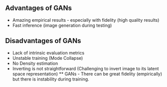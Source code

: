 ## Advantages of GANs
- Amazing empirical results - especially with fidelity (high quality results)
- Fast inference (image generation during testing)

## Disadvantages of GANs
- Lack of intrinsic evaluation metrics
- Unstable training (Mode Collapse)
- No Density estimation
- Inverting is not straightforward (Challenging to invert image to its latent space representation)
 ** GANs - There can be great fidelity (empirically) but there is instability during training.
